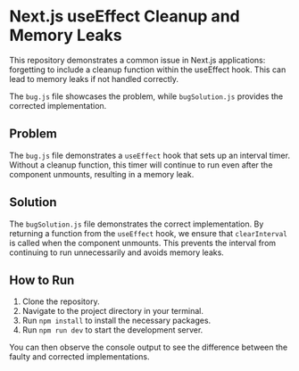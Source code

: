# Next.js useEffect Cleanup and Memory Leaks

This repository demonstrates a common issue in Next.js applications: forgetting to include a cleanup function within the useEffect hook.  This can lead to memory leaks if not handled correctly.

The `bug.js` file showcases the problem, while `bugSolution.js` provides the corrected implementation.

## Problem

The `bug.js` file demonstrates a `useEffect` hook that sets up an interval timer.  Without a cleanup function, this timer will continue to run even after the component unmounts, resulting in a memory leak.

## Solution

The `bugSolution.js` file demonstrates the correct implementation. By returning a function from the `useEffect` hook, we ensure that `clearInterval` is called when the component unmounts. This prevents the interval from continuing to run unnecessarily and avoids memory leaks.

## How to Run

1. Clone the repository.
2. Navigate to the project directory in your terminal.
3. Run `npm install` to install the necessary packages.
4. Run `npm run dev` to start the development server.

You can then observe the console output to see the difference between the faulty and corrected implementations.